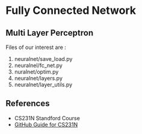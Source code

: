 # Fully Connected Network

## Multi Layer Perceptron

Files of our interest are :
1. neuralnet/save_load.py
2. neuralnel/fc_net.py
3. nuralnet/optim.py
4. neuralnet/layers.py
5. neuralnet/layer_utils.py

## References

* CS231N Standford Course
* [GitHub Guide for CS231N](https://github.com/cthorey/CS231)